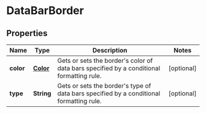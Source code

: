 
# DataBarBorder

## Properties
Name | Type | Description | Notes
------------ | ------------- | ------------- | -------------
**color** | [**Color**](Color.md) | Gets or sets the border&#39;s color of data bars specified by a conditional formatting rule. |  [optional]
**type** | **String** | Gets or sets the border&#39;s type of data bars specified by a conditional formatting rule. |  [optional]



